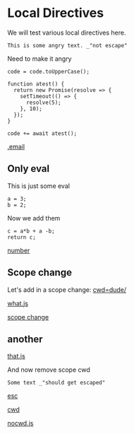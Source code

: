 # Local Directives

We will test various local directives here. 

    This is some angry text. _"not escape"

Need to make it angry

```eval
code = code.toUpperCase();
```

```ejs
function atest() {
  return new Promise(resolve => {
    setTimeout(() => {
      resolve(5);
    }, 10);
  });
}

code += await atest();
```

[.email](.ejs "!eval:")

## Only eval

This is just some eval

    a = 3;
    b = 2;

Now we add them

    c = a*b + a -b;
    return c;

[number](# "!eval:")

## Scope change

Let's add in a scope change: [cwd=dude/](# "!scope:")

[what.js](# "save:")

[scope change](# "!report:")

## another

[that.js](# "save:")

And now remove scope cwd

    Some text _"should get escaped"

[esc](# "!escape:")

[cwd](# "!scope:")

[nocwd.js](# "save:")




